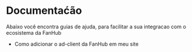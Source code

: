 # Documentaćão

Abaixo você encontra guias de ajuda, para facilitar a sua integracao com o ecosistema da FanHub

- Como adicionar o ad-client da FanHub em meu site
